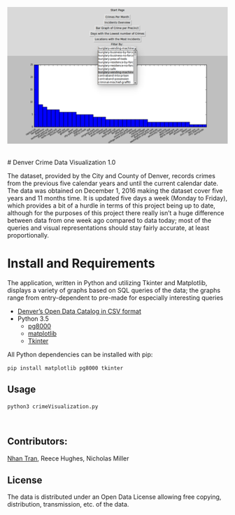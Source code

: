 <p align = "center">
    <img src="/denver_crime_screenshot.jpg" />
</p>

<br>
# Denver Crime Data Visualization 1.0

The dataset, provided by the City and County of Denver, records crimes from the previous five calendar years and until the current calendar date.  The data was obtained on December 1, 2016 making the dataset cover five years and 11 months time.   It is updated five days a week (Monday to Friday), which provides a bit of a hurdle in terms of this project being up to date, although for the purposes of this project there really isn’t a huge difference between data from one week ago compared to data today; most of the queries and visual representations should stay fairly accurate, at least proportionally.

# Install and Requirements
The application, written in Python and utilizing Tkinter and Matplotlib, displays a variety of graphs based on SQL queries of the data; the graphs range from entry-dependent to pre-made for especially interesting queries
* [Denver’s Open Data Catalog in CSV format](https://www.denvergov.org/opendata/dataset/city-and-county-of-denver-crime)
* Python 3.5
    * [pg8000](https://pypi.python.org/pypi/pg8000)
    * [matplotlib](http://matplotlib.org/users/installing.html)
    * [Tkinter](https://docs.python.org/2/library/tkinter.html)

All Python dependencies can be installed with pip:

```
pip install matplotlib pg8000 tkinter
```

## Usage
```
python3 crimeVisualization.py
```
<br>

## Contributors:
[Nhan Tran](http://www.trannhan.com), Reece Hughes, Nicholas Miller

## License
The data is distributed under an Open Data License allowing free copying, distribution, transmission, etc. of the data.

